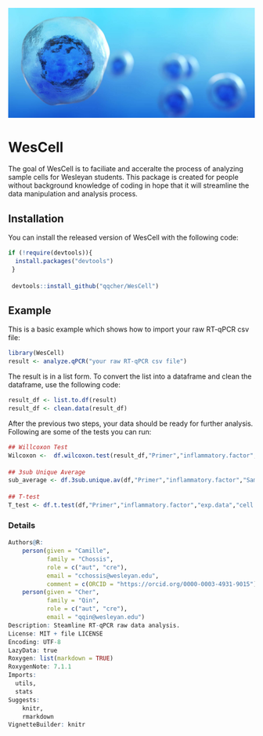 ![](readme_p1.jpg)

# WesCell

<!-- badges: start -->
<!-- badges: end -->

The goal of WesCell is to faciliate and acceralte the process of analyzing sample cells for Wesleyan students. This package is created for people without background knowledge of coding in hope that it will streamline the data manipulation and analysis process. 

## Installation

You can install the released version of WesCell with the following code:

``` r
if (!require(devtools)){
  install.packages("devtools")
 }
 
 devtools::install_github("qqcher/WesCell")
```

## Example

This is a basic example which shows how to import your raw RT-qPCR csv file:

``` r
library(WesCell)
result <- analyze.qPCR("your raw RT-qPCR csv file")
```
The result is in a list form. To convert the list into a dataframe and clean the dataframe, use the following code:
```r
result_df <- list.to.df(result)
result_df <- clean.data(result_df)
```
After the previous two steps, your data should be ready for further analysis. Following are some of the tests you can run:
```r
## Willcoxon Test
Wilcoxon <-  df.wilcoxon.test(result_df,"Primer","inflammatory.factor","exp.data","cell.line")

## 3sub Unique Average
sub_average <- df.3sub.unique.av(df,"Primer","inflammatory.factor","Sample","exp.data","cell.line")

## T-test
T_test <- df.t.test(df,"Primer","inflammatory.factor","exp.data","cell.line")
```

### Details
```r
Authors@R: 
    person(given = "Camille",
           family = "Chossis",
           role = c("aut", "cre"),
           email = "cchossis@wesleyan.edu",
           comment = c(ORCID = "https://orcid.org/0000-0003-4931-9015"))
    person(given = "Cher",
           family = "Qin",
           role = c("aut", "cre"),
           email = "qqin@wesleyan.edu")
Description: Steamline RT-qPCR raw data analysis.
License: MIT + file LICENSE
Encoding: UTF-8
LazyData: true
Roxygen: list(markdown = TRUE)
RoxygenNote: 7.1.1
Imports:
  utils,
  stats
Suggests: 
    knitr,
    rmarkdown
VignetteBuilder: knitr
```
